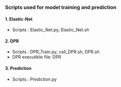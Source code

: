 ### Scripts used for model training and prediction

#### 1. Elastic-Net
- Scripts : Elastic_Net.py, Elastic_Net.sh

#### 2. DPR
- Scripts : DPR_Train.py, call_DPR.sh, DPR.sh
- DPR executible file: DPR

#### 3. Prediction
- Scripts : Prediction.py
